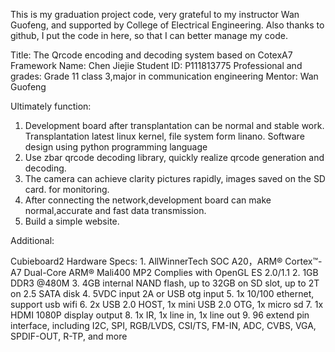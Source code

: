 This is my graduation project code, very grateful to my instructor Wan Guofeng, and supported by College of Electrical Engineering. Also thanks to github, I put the code in here, so that I can better manage my code.

Title: The Qrcode encoding and decoding system based on CotexA7 Framework 
Name: 		Chen Jiejie
Student ID:	P111813775
Professional and grades:
	Grade 11 class 3,major in communication engineering
Mentor:	Wan Guofeng


Ultimately function:

1. Development board after transplantation can be normal and stable work. Transplantation latest linux kernel, file system form linano. Software design using python programming language
2. Use zbar qrcode decoding library, quickly realize qrcode generation and decoding.
3. The camera can achieve clarity pictures rapidly, images saved on the SD card. for monitoring.
4. After connecting the network,development board can make normal,accurate and fast data transmission.
5. Build a simple website.  





Additional:

Cubieboard2 Hardware Specs:
    1. AllWinnerTech SOC A20，ARM® Cortex™-A7 Dual-Core ARM® Mali400 MP2 Complies with OpenGL ES 2.0/1.1
    2. 1GB DDR3 @480M
    3. 4GB internal NAND flash, up to 32GB on SD slot, up to 2T on 2.5 SATA disk
    4. 5VDC input 2A or USB otg input
    5. 1x 10/100 ethernet, support usb wifi
    6. 2x USB 2.0 HOST, 1x mini USB 2.0 OTG, 1x micro sd
    7. 1x HDMI 1080P display output
    8. 1x IR, 1x line in, 1x line out
    9. 96 extend pin interface, including I2C, SPI, RGB/LVDS, CSI/TS, FM-IN, ADC, CVBS, VGA, SPDIF-OUT, R-TP, and more


